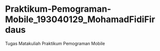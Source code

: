 # Praktikum-Pemograman-Mobile_193040129_MohamadFidiFirdaus
Tugas Matakuliah Praktikum Pemograman Mobile
